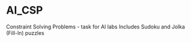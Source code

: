 # AI_CSP
Constraint Solving Problems - task for AI labs
Includes Sudoku and Jolka (Fill-In) puzzles 